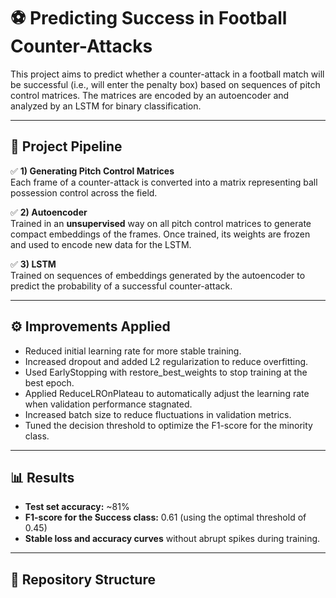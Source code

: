 # ⚽ Predicting Success in Football Counter-Attacks

This project aims to predict whether a counter-attack in a football match will be successful (i.e., will enter the penalty box) based on sequences of pitch control matrices. The matrices are encoded by an autoencoder and analyzed by an LSTM for binary classification.

---

## 🚀 Project Pipeline

✅ **1) Generating Pitch Control Matrices**  
Each frame of a counter-attack is converted into a matrix representing ball possession control across the field.

✅ **2) Autoencoder**  
Trained in an **unsupervised** way on all pitch control matrices to generate compact embeddings of the frames. Once trained, its weights are frozen and used to encode new data for the LSTM.

✅ **3) LSTM**  
Trained on sequences of embeddings generated by the autoencoder to predict the probability of a successful counter-attack.

---

## ⚙️ Improvements Applied

- Reduced initial learning rate for more stable training.
- Increased dropout and added L2 regularization to reduce overfitting.
- Used EarlyStopping with restore_best_weights to stop training at the best epoch.
- Applied ReduceLROnPlateau to automatically adjust the learning rate when validation performance stagnated.
- Increased batch size to reduce fluctuations in validation metrics.
- Tuned the decision threshold to optimize the F1-score for the minority class.

---

## 📊 Results

- **Test set accuracy:** ~81%  
- **F1-score for the Success class:** 0.61 (using the optimal threshold of 0.45)  
- **Stable loss and accuracy curves** without abrupt spikes during training.

---

## 📁 Repository Structure

